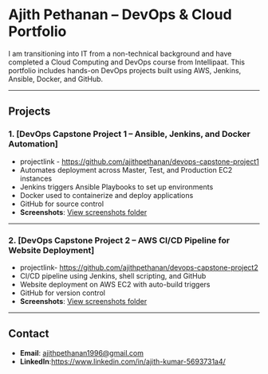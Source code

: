 
# Ajith Pethanan – DevOps & Cloud Portfolio

I am transitioning into IT from a non-technical background and have completed a Cloud Computing and DevOps course from Intellipaat. This portfolio includes hands-on DevOps projects built using AWS, Jenkins, Ansible, Docker, and GitHub.

---

## Projects

### 1. [DevOps Capstone Project 1 – Ansible, Jenkins, and Docker Automation] 
- projectlink - https://github.com/ajithpethanan/devops-capstone-project1
- Automates deployment across Master, Test, and Production EC2 instances
- Jenkins triggers Ansible Playbooks to set up environments
- Docker used to containerize and deploy applications
- GitHub for source control
-  **Screenshots**: [View screenshots folder](https://github.com/ajithpethanan/devops-capstone-project1/tree/main/screenshots)

---

### 2. [DevOps Capstone Project 2 – AWS CI/CD Pipeline for Website Deployment]
- projectlink- https://github.com/ajithpethanan/devops-capstone-project2
- CI/CD pipeline using Jenkins, shell scripting, and GitHub
- Website deployment on AWS EC2 with auto-build triggers
- GitHub for version control
- **Screenshots**: [View screenshots folder](https://github.com/ajithpethanan/devops-capstone-project2/tree/main/screenshots)

---

## Contact

- **Email**: ajithpethanan1996@gmail.com
- **LinkedIn**:https://www.linkedin.com/in/ajith-kumar-5693731a4/


